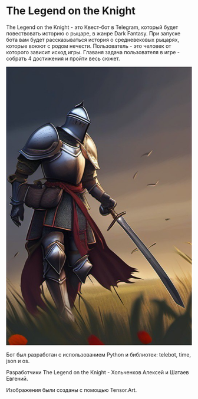 # The Legend on the Knight

  The Legend on the Knight - это Квест-бот в Telegram, который будет повествовать историю о рыцаре, в жанре Dark Fantasy. При запуске бота вам будет рассказываться история о средневековых рыцарях, которые воюют с родом нечести. Пользователь - это человек от которого зависит исход игры. Главаня задача пользователя в игре - собрать 4 достижения и пройти весь сюжет. 

![Knight](https://github.com/Holchenkov/TG_BOT/blob/main/Photo/%D0%9E%D0%B4%D0%B8%D0%BD.jpg?raw=true)

Бот был разработан с использованием Python и библиотек: telebot, time, json и os.

Разработчики The Legend on the Knight - Хольченков Алексей и Шатаев Евгений.

Изображения были созданы с помощью Tensor.Art.
